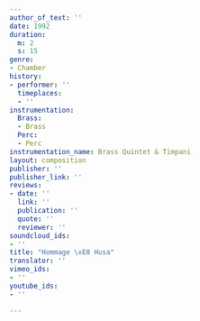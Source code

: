 ```yaml
---
author_of_text: ''
date: 1992
duration:
  m: 2
  s: 15
genre:
- Chamber
history:
- performer: ''
  timeplaces:
  - ''
instrumentation:
  Brass:
  - Brass
  Perc:
  - Perc
instrumentation_name: Brass Quintet & Timpani
layout: composition
publisher: ''
publisher_link: ''
reviews:
- date: ''
  link: ''
  publication: ''
  quote: ''
  reviewer: ''
soundcloud_ids:
- ''
title: "Hommage \xE0 Husa"
translator: ''
vimeo_ids:
- ''
youtube_ids:
- ''

---
```

